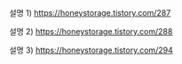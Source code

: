 설명 1)
https://honeystorage.tistory.com/287

설명 2)
https://honeystorage.tistory.com/288

설명 3)
https://honeystorage.tistory.com/294
